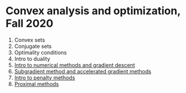 # Convex analysis and optimization, Fall 2020

1. Convex sets
2. Conjugate sets
3. Optimality conditions
4. Intro to duality
5. [Intro to numerical methods and gradient descent](./grad_descent.ipynb) 
6. [Subgradient method  and accelerated gradient methods](./acc_gd/acc_gd.ipynb)
7. [Intro to penalty methods](./intro_penalty_auglagr.ipynb)
8. [Proximal methods](./proximal_methods.ipynb)
